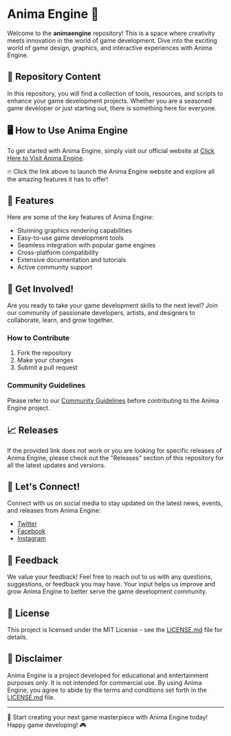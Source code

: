 # Anima Engine 🚀

Welcome to the **animaengine** repository! This is a space where creativity meets innovation in the world of game development. Dive into the exciting world of game design, graphics, and interactive experiences with Anima Engine.

## 📁 Repository Content

In this repository, you will find a collection of tools, resources, and scripts to enhance your game development projects. Whether you are a seasoned game developer or just starting out, there is something here for everyone.

## 🖥️ How to Use Anima Engine

To get started with Anima Engine, simply visit our official website at [Click Here to Visit Anima Engine](https://example.com). 

🔥 Click the link above to launch the Anima Engine website and explore all the amazing features it has to offer!

## 🌟 Features

Here are some of the key features of Anima Engine:

- Stunning graphics rendering capabilities
- Easy-to-use game development tools
- Seamless integration with popular game engines
- Cross-platform compatibility
- Extensive documentation and tutorials
- Active community support

## 🚀 Get Involved!

Are you ready to take your game development skills to the next level? Join our community of passionate developers, artists, and designers to collaborate, learn, and grow together. 

### How to Contribute

1. Fork the repository
2. Make your changes
3. Submit a pull request

### Community Guidelines

Please refer to our [Community Guidelines](https://example.com/community-guidelines) before contributing to the Anima Engine project.

## 📈 Releases

If the provided link does not work or you are looking for specific releases of Anima Engine, please check out the "Releases" section of this repository for all the latest updates and versions.

## 🌌 Let's Connect!

Connect with us on social media to stay updated on the latest news, events, and releases from Anima Engine:

- [Twitter](https://twitter.com/animaengine)
- [Facebook](https://facebook.com/animaengine)
- [Instagram](https://instagram.com/animaengine)

## 💬 Feedback

We value your feedback! Feel free to reach out to us with any questions, suggestions, or feedback you may have. Your input helps us improve and grow Anima Engine to better serve the game development community.

## 📜 License

This project is licensed under the MIT License - see the [LICENSE.md](LICENSE.md) file for details.

## 🚨 Disclaimer

Anima Engine is a project developed for educational and entertainment purposes only. It is not intended for commercial use. By using Anima Engine, you agree to abide by the terms and conditions set forth in the [LICENSE.md](LICENSE.md) file. 

---

🚀 Start creating your next game masterpiece with Anima Engine today! Happy game developing! 🎮